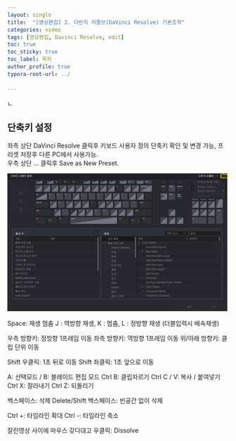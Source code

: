 ```yaml
---
layout: single
title:  "[영상편집] 2. 다빈치 리졸브(DaVinci Resolve) 기본조작"
categories: video
tags: [영상편집, Davinci Resolve, edit]
toc: true
toc_sticky: true
toc_label: 목차
author_profile: true
typora-root-url: ../

---
```


ㄴ

## 단축키 설정

좌측 상단 DaVinci Resolve 클릭후 키보드 사용자 정의
단축키 확인 및 변경 가능, 프리셋 저장후 다른 PC에서 사용가능.	
우측 상단 ... 클릭후 Save as New Preset.

![DR단축1](/assets/images/2024-10-03-DR_2/DR단축1.png)



Space: 재생 멈춤
J : 역방향 재생, K : 멈춤, L : 정방향 재생 (더블입력시 배속재생)

우측 방향키: 정방향 1프레임 이동
좌측 방향키: 역방향 1프레임 이동
위/아래 방향키: 클립 단위 이동

Shift 우클릭: 1초 뒤로 이동
Shift 좌클릭: 1초 앞으로 이동

A: 선택모드 / B: 블레이드 편집 모드
Ctrl  B: 클립자르기
Ctrl C / V: 복사 / 붙여넣기
Ctrl X: 잘라내기
Ctrl Z: 되돌리기

백스페이스: 삭제
Delete/Shift 백스페이스: 빈공간 없이 삭제

Ctrl  +: 타임라인 확대
Ctrl  -: 타임라인 축소

잘린영상 사이에 마우스 갖다대고 우클릭: Dissolve

